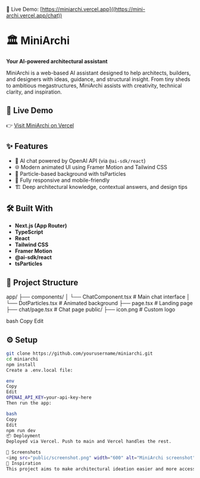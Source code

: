 🚀 Live Demo: [https://miniarchi.vercel.app]((https://mini-archi.vercel.app/chat))
# 🏛️ MiniArchi

**Your AI-powered architectural assistant**

MiniArchi is a web-based AI assistant designed to help architects, builders, and designers with ideas, guidance, and structural insight. From tiny sheds to ambitious megastructures, MiniArchi assists with creativity, technical clarity, and inspiration.

## 🚀 Live Demo

👉 [Visit MiniArchi on Vercel](https://mini-archi.vercel.app/chat)

## ✨ Features

- 🤖 AI chat powered by OpenAI API (via `@ai-sdk/react`)
- 🌐 Modern animated UI using Framer Motion and Tailwind CSS
- 🎨 Particle-based background with tsParticles
- 📱 Fully responsive and mobile-friendly
- 🏗️ Deep architectural knowledge, contextual answers, and design tips

## 🛠️ Built With

- **Next.js (App Router)**
- **TypeScript**
- **React**
- **Tailwind CSS**
- **Framer Motion**
- **@ai-sdk/react**
- **tsParticles**

## 📁 Project Structure
app/
├── components/
│ └── ChatComponent.tsx # Main chat interface
│ └── DotParticles.tsx # Animated background
├── page.tsx # Landing page
├── chat/page.tsx # Chat page
public/
├── icon.png # Custom logo

bash
Copy
Edit

## ⚙️ Setup

```bash
git clone https://github.com/yourusername/miniarchi.git
cd miniarchi
npm install
Create a .env.local file:

env
Copy
Edit
OPENAI_API_KEY=your-api-key-here
Then run the app:

bash
Copy
Edit
npm run dev
📦 Deployment
Deployed via Vercel. Push to main and Vercel handles the rest.

📸 Screenshots
<img src="public/screenshot.png" width="600" alt="MiniArchi screenshot">
🧠 Inspiration
This project aims to make architectural ideation easier and more accessible. MiniArchi encourages creativity, realism, and inclusive design.

